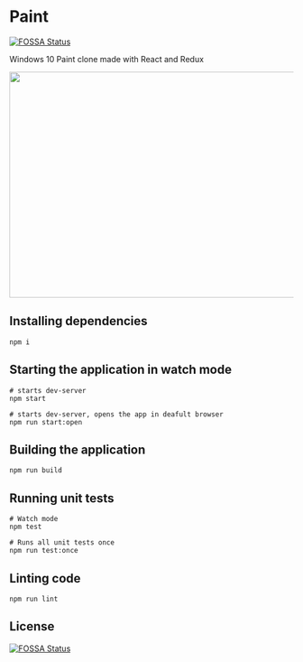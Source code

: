 # Paint
[![FOSSA Status](https://app.fossa.com/api/projects/git%2Bgithub.com%2Fmterczynski%2Fpaint.svg?type=shield)](https://app.fossa.com/projects/git%2Bgithub.com%2Fmterczynski%2Fpaint?ref=badge_shield)


Windows 10 Paint clone made with React and Redux

<img src="preview.PNG" height=400 width=800>

## Installing dependencies

```
npm i
```

## Starting the application in watch mode

```
# starts dev-server
npm start

# starts dev-server, opens the app in deafult browser
npm run start:open 
```

## Building the application

```
npm run build
```

## Running unit tests

```
# Watch mode
npm test

# Runs all unit tests once
npm run test:once
```

## Linting code

```
npm run lint
```


## License
[![FOSSA Status](https://app.fossa.com/api/projects/git%2Bgithub.com%2Fmterczynski%2Fpaint.svg?type=large)](https://app.fossa.com/projects/git%2Bgithub.com%2Fmterczynski%2Fpaint?ref=badge_large)